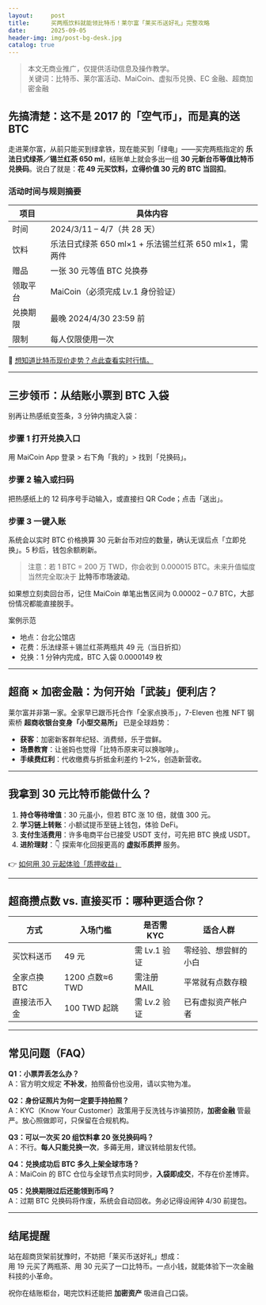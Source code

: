 ```yaml
---
layout:     post
title:      买两瓶饮料就能领比特币！莱尔富「莱买币送好礼」完整攻略
date:       2025-09-05
header-img: img/post-bg-desk.jpg
catalog: true
---
```


> 本文无商业推广，仅提供活动信息及操作教学。  
> 关键词：比特币、莱尔富活动、MaiCoin、虚拟币兑换、EC 金融、超商加密金融

## 先搞清楚：这不是 2017 的「空气币」，而是真的送 BTC

走进莱尔富，从前只能买到绿拿铁，现在能买到「绿电」——买完两瓶指定的 **乐法日式绿茶／锡兰红茶 650 ml**，结账单上就会多出一组 **30 元新台币等值比特币兑换码**。说白了就是：**花 49 元买饮料，立得价值 30 元的 BTC 当回扣**。

### 活动时间与规则摘要

| 项目 | 具体内容 |
|---|---|
| 时间 | 2024/3/11 – 4/7（共 28 天） |
| 饮料 | 乐法日式绿茶 650 ml×1 + 乐法锡兰红茶 650 ml×1，需两件 |
| 赠品 | 一张 30 元等值 BTC 兑换券 |
| 领取平台 | MaiCoin（必须完成 Lv.1 身份验证） |
| 兑换期限 | 最晚 2024/4/30 23:59 前 |
| 限制 | 每人仅限使用一次 |

👀 [想知道比特币现价走势？点此查看实时行情。](https://okxdog.com/)

---

## 三步领币：从结账小票到 BTC 入袋

别再让热感纸变签条，3 分钟内搞定入袋：

### 步骤 1 打开兑换入口
用 MaiCoin App 登录 > 右下角「我的」> 找到「兑换码」。

### 步骤 2 输入或扫码
把热感纸上的 12 码序号手动输入，或直接扫 QR Code；点击「送出」。

### 步骤 3 一键入账
系统会以实时 BTC 价格换算 30 元新台币对应的数量，确认无误后点「立即兑换」。5 秒后，钱包余额刷新。

> 注意：若 1 BTC = 200 万 TWD，你会收到 0.000015 BTC。未来升值幅度当然完全取决于 **比特币市场波动**。

如果想立刻卖回台币，记住 MaiCoin 单笔出售区间为 0.00002 – 0.7 BTC，大部份情况都能直接脱手。

案例示范  
- 地点：台北公馆店  
- 花费：乐法绿茶＋锡兰红茶两瓶共 49 元（当日折扣）  
- 兑换：1 分钟内完成，BTC 入袋 0.0000149 枚  

---

## 超商 × 加密金融：为何开始「武装」便利店？

莱尔富并非第一家。全家早已跟币托合作「全家点换币」，7-Eleven 也推 NFT 钢索桥 **超商收银台变身「小型交易所」** 已是全球趋势：

- **获客**：加密新客群年纪轻、消费频，乐于尝鲜。  
- **场景教育**：让爸妈也觉得「比特币原来可以换咖啡」。  
- **手续费红利**：代收缴费与折抵金利差约 1–2%，创造新营收。

---

## 我拿到 30 元比特币能做什么？

1. **持仓等待增值**：30 元虽小，但若 BTC 涨 10 倍，就值 300 元。  
2. **学习链上转账**：小额试提币至链上钱包，体验 DeFi。  
3. **支付生活费用**：许多电商平台已接受 USDT 支付，可先把 BTC 换成 USDT。  
4. **进阶理财**：👇 探索年化回报更高的 **虚拟币质押** 服务。  

👉 [如何用 30 元起体验「质押收益」](https://okxdog.com/)  

---

## 超商攒点数 vs. 直接买币：哪种更适合你？

| 方式 | 入场门槛 | 是否需 KYC | 适合人群 |
|---|---|---|---|
| 买饮料送币 | 49 元 | 需 Lv.1 验证 | 零经验、想尝鲜的小白 |
| 全家点换 BTC | 1200 点数≈6 TWD | 需注册 MAIL | 平常就有点数存粮 |
| 直接法币入金 | 100 TWD 起跳 | 需 Lv.2 验证 | 已有虚拟资产帐户者 |

---

## 常见问题（FAQ）

**Q1：小票弄丢怎么办？**  
A：官方明文规定 **不补发**，拍照备份也没用，请以实物为准。

**Q2：身份证照片为何一定要手持拍照？**  
A：KYC（Know Your Customer）政策用于反洗钱与诈骗预防，**加密金融** 管最严。放心照做即可，只保留在合规机构。

**Q3：可以一次买 20 组饮料拿 20 张兑换码吗？**  
A：不行。**每人只能兑换一次**，多薅无用，建议转给朋友代领。

**Q4：兑换成功后 BTC 多久上架全球市场？**  
A：MaiCoin 的 BTC 仓位与全球节点实时同步，**入袋即成交**，不存在价差博弈。

**Q5：兑换期限过后还能领到币吗？**  
A：过期 BTC 兑换码将作废，系统会自动回收。务必记得设闹钟 4/30 前提包。

---

## 结尾提醒

站在超商货架前犹豫时，不妨把「莱买币送好礼」想成：  
用 19 元买了两瓶茶、用 30 元买了一口比特币。一点小钱，就能体验下一次金融科技的小革命。  

祝你在结账柜台，喝完饮料还能把 **加密资产** 吸进自己口袋。